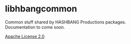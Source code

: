 # libhbangcommon
Common stuff shared by HASHBANG Productions packages. Documentation to come soon.

[Apache License 2.0](https://www.apache.org/licenses/LICENSE-2.0.html)
